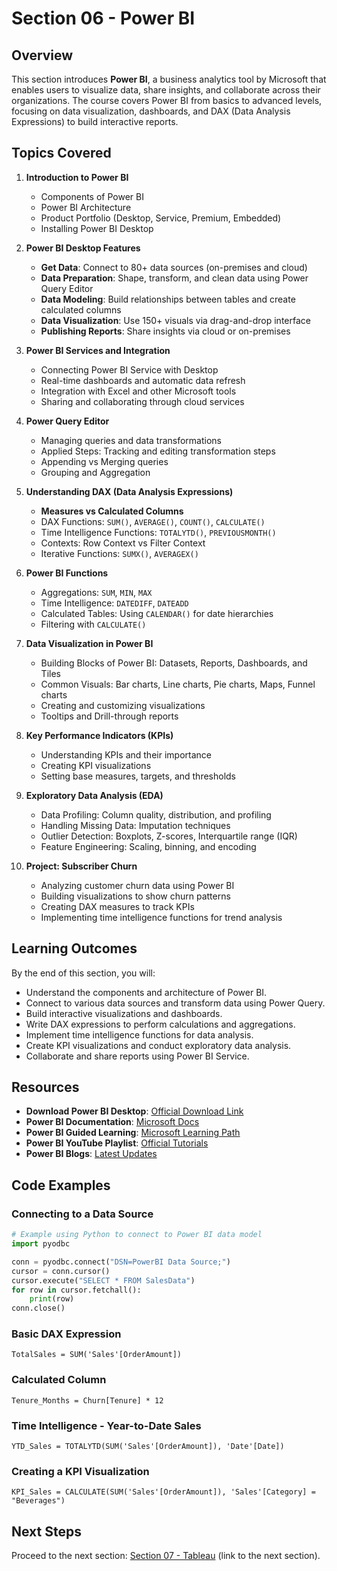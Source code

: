 # Section 06 - Power BI

## Overview
This section introduces **Power BI**, a business analytics tool by Microsoft that enables users to visualize data, share insights, and collaborate across their organizations. The course covers Power BI from basics to advanced levels, focusing on data visualization, dashboards, and DAX (Data Analysis Expressions) to build interactive reports.

## Topics Covered
1. **Introduction to Power BI**
   - Components of Power BI
   - Power BI Architecture
   - Product Portfolio (Desktop, Service, Premium, Embedded)
   - Installing Power BI Desktop

2. **Power BI Desktop Features**
   - **Get Data**: Connect to 80+ data sources (on-premises and cloud)
   - **Data Preparation**: Shape, transform, and clean data using Power Query Editor
   - **Data Modeling**: Build relationships between tables and create calculated columns
   - **Data Visualization**: Use 150+ visuals via drag-and-drop interface
   - **Publishing Reports**: Share insights via cloud or on-premises

3. **Power BI Services and Integration**
   - Connecting Power BI Service with Desktop
   - Real-time dashboards and automatic data refresh
   - Integration with Excel and other Microsoft tools
   - Sharing and collaborating through cloud services

4. **Power Query Editor**
   - Managing queries and data transformations
   - Applied Steps: Tracking and editing transformation steps
   - Appending vs Merging queries
   - Grouping and Aggregation

5. **Understanding DAX (Data Analysis Expressions)**
   - **Measures vs Calculated Columns**
   - DAX Functions: `SUM()`, `AVERAGE()`, `COUNT()`, `CALCULATE()`
   - Time Intelligence Functions: `TOTALYTD()`, `PREVIOUSMONTH()`
   - Contexts: Row Context vs Filter Context
   - Iterative Functions: `SUMX()`, `AVERAGEX()`

6. **Power BI Functions**
   - Aggregations: `SUM`, `MIN`, `MAX`
   - Time Intelligence: `DATEDIFF`, `DATEADD`
   - Calculated Tables: Using `CALENDAR()` for date hierarchies
   - Filtering with `CALCULATE()`

7. **Data Visualization in Power BI**
   - Building Blocks of Power BI: Datasets, Reports, Dashboards, and Tiles
   - Common Visuals: Bar charts, Line charts, Pie charts, Maps, Funnel charts
   - Creating and customizing visualizations
   - Tooltips and Drill-through reports

8. **Key Performance Indicators (KPIs)**
   - Understanding KPIs and their importance
   - Creating KPI visualizations
   - Setting base measures, targets, and thresholds

9. **Exploratory Data Analysis (EDA)**
   - Data Profiling: Column quality, distribution, and profiling
   - Handling Missing Data: Imputation techniques
   - Outlier Detection: Boxplots, Z-scores, Interquartile range (IQR)
   - Feature Engineering: Scaling, binning, and encoding

10. **Project: Subscriber Churn**
    - Analyzing customer churn data using Power BI
    - Building visualizations to show churn patterns
    - Creating DAX measures to track KPIs
    - Implementing time intelligence functions for trend analysis

## Learning Outcomes
By the end of this section, you will:
- Understand the components and architecture of Power BI.
- Connect to various data sources and transform data using Power Query.
- Build interactive visualizations and dashboards.
- Write DAX expressions to perform calculations and aggregations.
- Implement time intelligence functions for data analysis.
- Create KPI visualizations and conduct exploratory data analysis.
- Collaborate and share reports using Power BI Service.

## Resources
- **Download Power BI Desktop**: [Official Download Link](https://powerbi.microsoft.com/en-us/downloads/)
- **Power BI Documentation**: [Microsoft Docs](https://docs.microsoft.com/en-us/power-bi/)
- **Power BI Guided Learning**: [Microsoft Learning Path](https://docs.microsoft.com/en-us/power-bi/guided-learning/)
- **Power BI YouTube Playlist**: [Official Tutorials](https://www.youtube.com/playlist?list=PL1N57mwBHtN0JFoKSR0n-tBkUJHeMP2cP)
- **Power BI Blogs**: [Latest Updates](https://powerbi.microsoft.com/en-us/blog/)

## Code Examples

### Connecting to a Data Source
```python
# Example using Python to connect to Power BI data model
import pyodbc

conn = pyodbc.connect("DSN=PowerBI Data Source;")
cursor = conn.cursor()
cursor.execute("SELECT * FROM SalesData")
for row in cursor.fetchall():
    print(row)
conn.close()
```

### Basic DAX Expression
```DAX
TotalSales = SUM('Sales'[OrderAmount])
```

### Calculated Column
```DAX
Tenure_Months = Churn[Tenure] * 12
```

### Time Intelligence - Year-to-Date Sales
```DAX
YTD_Sales = TOTALYTD(SUM('Sales'[OrderAmount]), 'Date'[Date])
```

### Creating a KPI Visualization
```DAX
KPI_Sales = CALCULATE(SUM('Sales'[OrderAmount]), 'Sales'[Category] = "Beverages")
```

## Next Steps
Proceed to the next section: [Section 07 - Tableau](./Section%2007%20-%20Tableau) (link to the next section).